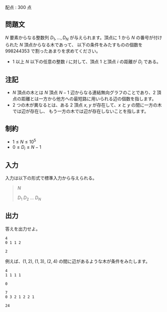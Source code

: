 配点 : $300$ 点

## 問題文

$N$ 要素からなる整数列 $D_1,...,D_N$ が与えられます。頂点に $1$ から $N$ の番号が付けられた $N$ 頂点からなる木であって、
以下の条件をみたすものの個数を $998244353$ で割ったあまりを求めてください。

- $1$ 以上 $N$ 以下の任意の整数 $i$ に対して、頂点 $1$ と頂点 $i$ の距離が $D_i$ である。

## 注記

- $N$ 頂点の木とは $N$ 頂点 $N-1$ 辺からなる連結無向グラフのことであり、$2$ 頂点の距離とは一方から他方への最短路に用いられる辺の個数を指します。
- $2$ つの木が異なるとは、ある $2$ 頂点 $x$, $y$ が存在して、$x$ と $y$ の間に一方の木では辺が存在し、
もう一方の木では辺が存在しないことを指します。

## 制約

- $1 \leq N \leq 10^5$
- $0 \leq D_i \leq N-1$

## 入力

入力は以下の形式で標準入力から与えられる。

> $N$
> 
> $D_1$ $D_2$ $...$ $D_N$

## 出力

答えを出力せよ。

```input1
4
0 1 1 2
```

```output1
2
```

例えば、$(1,2)$, $(1,3)$, $(2,4)$ の間に辺があるような木が条件をみたします。

```input2
4
1 1 1 1
```

```output2
0
```

```input3
7
0 3 2 1 2 2 1
```

```output3
24
```